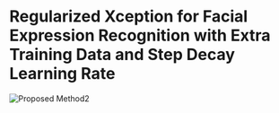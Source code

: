 # Regularized Xception for Facial Expression Recognition with Extra Training Data and Step Decay Learning Rate



![Proposed Method2](https://github.com/elangarka/Regularized-Xception-FER-Extra-Training-Data-Step-Decay-Learning-Rate/assets/157675554/9b2b2ff1-71b1-4eb9-bbbd-ed034067d35e)
